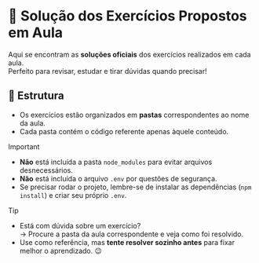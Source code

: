 # 📝 Solução dos Exercícios Propostos em Aula

Aqui se encontram as **soluções oficiais** dos exercícios realizados em cada aula.  
Perfeito para revisar, estudar e tirar dúvidas quando precisar!

## 📂 Estrutura

* Os exercícios estão organizados em **pastas** correspondentes ao nome da aula.
* Cada pasta contém o código referente apenas àquele conteúdo.

> [!IMPORTANT]
> * **Não** está incluída a pasta `node_modules` para evitar arquivos desnecessários.   
> * **Não** está incluída o arquivo `.env` por questões de segurança.   
> * Se precisar rodar o projeto, lembre-se de instalar as dependências (`npm install`) e criar seu próprio `.env`.

> [!TIP]
> * Está com dúvida sobre um exercício?   
>  → Procure a pasta da aula correspondente e veja como foi resolvido.   
> * Use como referência, mas **tente resolver sozinho antes** para fixar melhor o aprendizado. 😉
